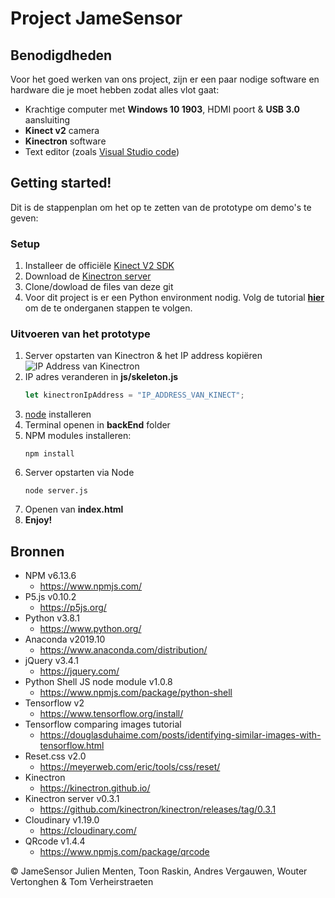 # Project JameSensor

## Benodigdheden
Voor het goed werken van ons project, zijn er een paar nodige software en hardware die je moet hebben zodat alles vlot gaat:
- Krachtige computer met __Windows 10 1903__, HDMI poort & __USB 3.0__ aansluiting
- __Kinect v2__ camera
- __Kinectron__ software
- Text editor (zoals [Visual Studio code](https://code.visualstudio.com/))

## Getting started!
Dit is de stappenplan om het op te zetten van de prototype om demo's te geven:
### Setup
1) Installeer de officiële [Kinect V2 SDK](https://kinectron.github.io/docs/server.html) 
2) Download de [Kinectron server](https://github.com/kinectron/kinectron/releases/tag/0.3.1) 
3) Clone/dowload de files van deze git 
4) Voor dit project is er een Python environment nodig. Volg de tutorial __[hier](https://douglasduhaime.com/posts/identifying-similar-images-with-tensorflow.html )__ om de te onderganen stappen te volgen.
### Uitvoeren van het prototype
1) Server opstarten van Kinectron & het IP address kopiëren
![IP Address van Kinectron](https://imgur.com/fZwaA0j)
2) IP adres veranderen in __js/skeleton.js__
    ```javascript
    let kinectronIpAddress = "IP_ADDRESS_VAN_KINECT";
    ```
3) [node](https://nodejs.org/en/download/) installeren 
4) Terminal openen in __backEnd__ folder
5) NPM modules installeren: 
    ```node
    npm install
    ```
6) Server opstarten via Node
    ```node
    node server.js
    ```
7) Openen van __index.html__
8) __Enjoy!__

## Bronnen
- NPM v6.13.6
    - https://www.npmjs.com/
- P5.js v0.10.2
    - https://p5js.org/
- Python v3.8.1
    - https://www.python.org/
- Anaconda v2019.10
    - https://www.anaconda.com/distribution/
- jQuery v3.4.1
    - https://jquery.com/
-  Python Shell JS node module v1.0.8
    - https://www.npmjs.com/package/python-shell
- Tensorflow v2
    - https://www.tensorflow.org/install/
- Tensorflow comparing images tutorial
  - https://douglasduhaime.com/posts/identifying-similar-images-with-tensorflow.html 
- Reset.css v2.0
    - https://meyerweb.com/eric/tools/css/reset/
- Kinectron
    - https://kinectron.github.io/
- Kinectron server v0.3.1
    - https://github.com/kinectron/kinectron/releases/tag/0.3.1
- Cloudinary v1.19.0
    - https://cloudinary.com/
- QRcode v1.4.4
    - https://www.npmjs.com/package/qrcode


&copy; JameSensor
Julien Menten, Toon Raskin, Andres Vergauwen, Wouter Vertonghen & Tom Verheirstraeten 

